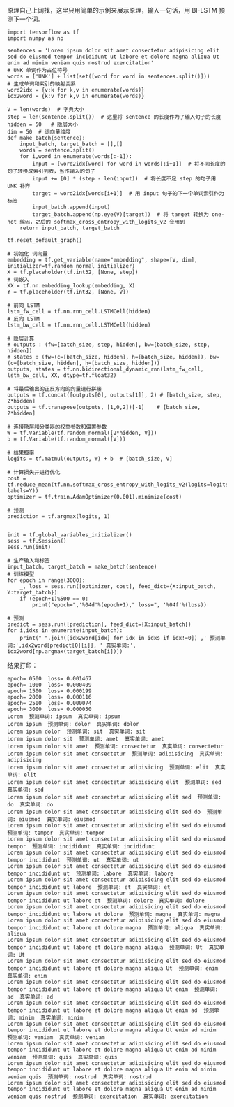 原理自己上网找，这里只用简单的示例来展示原理，输入一句话，用 BI-LSTM 预测下一个词。
	
	import tensorflow as tf
	import numpy as np
	
	sentences = 'Lorem ipsum dolor sit amet consectetur adipisicing elit sed do eiusmod tempor incididunt ut labore et dolore magna aliqua Ut enim ad minim veniam quis nostrud exercitation'
	# UNK 单词作为占位符号
	words = ['UNK'] + list(set([word for word in sentences.split()]))
	# 生成单词和索引的映射关系
	word2idx = {v:k for k,v in enumerate(words)}
	idx2word = {k:v for k,v in enumerate(words)}
	
	V = len(words)  # 字典大小
	step = len(sentence.split())  # 这里将 sentence 的长度作为了输入句子的长度
	hidden = 50   # 隐层大小
	dim = 50  # 词向量维度
	def make_batch(sentence):
	    input_batch, target_batch = [],[]
	    words = sentence.split()
	    for i,word in enumerate(words[:-1]):
	        input = [word2idx[word] for word in words[:i+1]]  # 将不同长度的句子转换成索引列表，当作输入的句子
	        input += [0] * (step - len(input))  # 将长度不足 step 的句子用 UNK 补齐
	        target = word2idx[words[i+1]]  # 用 input 句子的下一个单词索引作为标签
	        input_batch.append(input)
	        target_batch.append(np.eye(V)[target])  # 将 target 转换为 one-hot 编码，之后的 softmax_cross_entropy_with_logits_v2 会用到
	    return input_batch, target_batch
	    
	tf.reset_default_graph()
	
	# 初始化 词向量
	embedding = tf.get_variable(name="embedding", shape=[V, dim], initializer=tf.random_normal_initializer)
	X = tf.placeholder(tf.int32, [None, step])
	# 词嵌入
	XX = tf.nn.embedding_lookup(embedding, X)
	Y = tf.placeholder(tf.int32, [None, V])
	
	# 前向 LSTM
	lstm_fw_cell = tf.nn.rnn_cell.LSTMCell(hidden)
	# 反向 LSTM
	lstm_bw_cell = tf.nn.rnn_cell.LSTMCell(hidden)
	
	# 隐层计算
	# outputs : (fw=[batch_size, step, hidden], bw=[batch_size, step, hidden])
	# states : (fw=(c=[batch_size, hidden], h=[batch_size, hidden]), bw=(c=[batch_size, hidden], h=[batch_size, hidden]))
	outputs, states = tf.nn.bidirectional_dynamic_rnn(lstm_fw_cell, lstm_bw_cell, XX, dtype=tf.float32)
	
	# 将最后输出的正反方向的向量进行拼接
	outputs = tf.concat([outputs[0], outputs[1]], 2) # [batch_size, step, 2*hidden]
	outputs = tf.transpose(outputs, [1,0,2])[-1]    # [batch_size, 2*hidden]
	
	# 连接隐层和分类器的权重参数和偏置参数
	W = tf.Variable(tf.random_normal([2*hidden, V]))
	b = tf.Variable(tf.random_normal([V]))
	
	# 结果概率
	logits = tf.matmul(outputs, W) + b  # [batch_size, V]
	
	# 计算损失并进行优化
	cost = tf.reduce_mean(tf.nn.softmax_cross_entropy_with_logits_v2(logits=logits, labels=Y))
	optimizer = tf.train.AdamOptimizer(0.001).minimize(cost)
	
	# 预测
	prediction = tf.argmax(logits, 1)
	
	
	init = tf.global_variables_initializer()
	sess = tf.Session()
	sess.run(init)
	
	# 生产输入和标签
	input_batch, target_batch = make_batch(sentence)
	# 训练模型
	for epoch in range(3000):
	    _, loss = sess.run([optimizer, cost], feed_dict={X:input_batch, Y:target_batch})
	    if (epoch+1)%500 == 0:
	        print("epoch=",'%04d'%(epoch+1)," loss=", '%04f'%(loss))
	        
	# 预测
	predict = sess.run([prediction], feed_dict={X:input_batch})
	for i,idxs in enumerate(input_batch):
	    print(" ".join([idx2word[idx] for idx in idxs if idx!=0]) ,' 预测单词:',idx2word[predict[0][i]], ' 真实单词:', idx2word[np.argmax(target_batch[i])])       
	    
结果打印：

	epoch= 0500  loss= 0.001467
	epoch= 1000  loss= 0.000409
	epoch= 1500  loss= 0.000199
	epoch= 2000  loss= 0.000116
	epoch= 2500  loss= 0.000074
	epoch= 3000  loss= 0.000050
	Lorem  预测单词: ipsum  真实单词: ipsum
	Lorem ipsum  预测单词: dolor  真实单词: dolor
	Lorem ipsum dolor  预测单词: sit  真实单词: sit
	Lorem ipsum dolor sit  预测单词: amet  真实单词: amet
	Lorem ipsum dolor sit amet  预测单词: consectetur  真实单词: consectetur
	Lorem ipsum dolor sit amet consectetur  预测单词: adipisicing  真实单词: adipisicing
	Lorem ipsum dolor sit amet consectetur adipisicing  预测单词: elit  真实单词: elit
	Lorem ipsum dolor sit amet consectetur adipisicing elit  预测单词: sed  真实单词: sed
	Lorem ipsum dolor sit amet consectetur adipisicing elit sed  预测单词: do  真实单词: do
	Lorem ipsum dolor sit amet consectetur adipisicing elit sed do  预测单词: eiusmod  真实单词: eiusmod
	Lorem ipsum dolor sit amet consectetur adipisicing elit sed do eiusmod  预测单词: tempor  真实单词: tempor
	Lorem ipsum dolor sit amet consectetur adipisicing elit sed do eiusmod tempor  预测单词: incididunt  真实单词: incididunt
	Lorem ipsum dolor sit amet consectetur adipisicing elit sed do eiusmod tempor incididunt  预测单词: ut  真实单词: ut
	Lorem ipsum dolor sit amet consectetur adipisicing elit sed do eiusmod tempor incididunt ut  预测单词: labore  真实单词: labore
	Lorem ipsum dolor sit amet consectetur adipisicing elit sed do eiusmod tempor incididunt ut labore  预测单词: et  真实单词: et
	Lorem ipsum dolor sit amet consectetur adipisicing elit sed do eiusmod tempor incididunt ut labore et  预测单词: dolore  真实单词: dolore
	Lorem ipsum dolor sit amet consectetur adipisicing elit sed do eiusmod tempor incididunt ut labore et dolore  预测单词: magna  真实单词: magna
	Lorem ipsum dolor sit amet consectetur adipisicing elit sed do eiusmod tempor incididunt ut labore et dolore magna  预测单词: aliqua  真实单词: aliqua
	Lorem ipsum dolor sit amet consectetur adipisicing elit sed do eiusmod tempor incididunt ut labore et dolore magna aliqua  预测单词: Ut  真实单词: Ut
	Lorem ipsum dolor sit amet consectetur adipisicing elit sed do eiusmod tempor incididunt ut labore et dolore magna aliqua Ut  预测单词: enim  真实单词: enim
	Lorem ipsum dolor sit amet consectetur adipisicing elit sed do eiusmod tempor incididunt ut labore et dolore magna aliqua Ut enim  预测单词: ad  真实单词: ad
	Lorem ipsum dolor sit amet consectetur adipisicing elit sed do eiusmod tempor incididunt ut labore et dolore magna aliqua Ut enim ad  预测单词: minim  真实单词: minim
	Lorem ipsum dolor sit amet consectetur adipisicing elit sed do eiusmod tempor incididunt ut labore et dolore magna aliqua Ut enim ad minim  预测单词: veniam  真实单词: veniam
	Lorem ipsum dolor sit amet consectetur adipisicing elit sed do eiusmod tempor incididunt ut labore et dolore magna aliqua Ut enim ad minim veniam  预测单词: quis  真实单词: quis
	Lorem ipsum dolor sit amet consectetur adipisicing elit sed do eiusmod tempor incididunt ut labore et dolore magna aliqua Ut enim ad minim veniam quis  预测单词: nostrud  真实单词: nostrud
	Lorem ipsum dolor sit amet consectetur adipisicing elit sed do eiusmod tempor incididunt ut labore et dolore magna aliqua Ut enim ad minim veniam quis nostrud  预测单词: exercitation  真实单词: exercitation